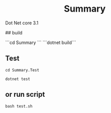 <h1 align="center">Summary</h1>
<p> Dot Net core 3.1 </p>
## build</p>
```cd Summary ``` 
```dotnet build```

## Test
```cd Summary.Test``` 

```dotnet test```

## or run script
```bash test.sh```
